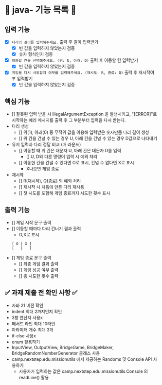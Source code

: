# 📝 java- 기능 목록 📝

## 입력 기능

- [x] `다리의 길이를 입력해주세요.` 출력 후 길이 입력받기
    - [x] 빈 값을 입력하지 않았는지 검증
    - [x] 숫자 형식인지 검증
- [x] `이동할 칸을 선택해주세요. (위: U, 아래: D)` 출력 후 이동할 칸 입력받기
    - [x] 빈 값을 입력하지 않았는지 검증
- [x] `게임을 다시 시도할지 여부를 입력해주세요. (재시도: R, 종료: Q)` 출력 후 재시작여부 입력받기
    - [x] 빈 값을 입력하지 않았는지 검증

## 핵심 기능

- [] 잘못된 입력 받을 시 IllegalArgumentException 을 발생시키고,
  "[ERROR]"로 시작하는 에러 메시지를 출력 후 그 부분부터 입력을 다시 받는다.
- 다리 생성
    - [] 위(1), 아래(0) 중 무작위 값을 이용해 입력받은 숫자만큼 다리 길이 생성
    - [] 위 칸을 건널 수 있는 경우 U, 아래 칸을 건널 수 있는 경우 D값으로 나타내기
- 유저 입력과 다리 정답 비교 (매 라운드)
    - [] 이동할 때 위 칸은 대문자 U, 아래 칸은 대문자 D를 입력
        - [] U, D외 다른 명령어 입력 시 예외 처리
    - [] 이동한 칸을 건널 수 있다면 O로 표시, 건널 수 없다면 X로 표시
        - X나오면 게임 종료
- 재시작
    - [] R(재시작), Q(종료) 외 예외 처리
    - [] 재시작 시 처음에 만든 다리 재사용
    - [] 첫 시도를 포함해 게임 종료까지 시도한 횟수 표시

## 출력 기능

- [] 게임 시작 문구 출력
- [] 이동할 때마다 다리 건너기 결과 출력
    - O,X로 표시
  ```
  [ O | X ]
  [   |   ]
  ```
- [] 게임 종료 문구 출력
    - [] 최종 게임 결과 출력
    - [] 게임 성공 여부 출력
    - [] 총 시도한 횟수 출력

## ✅ 과제 제출 전 확인 사항 ✅

- 자바 21 버전 확인
- indent 최대 2까지인지 확인
- 3항 연산자 사용x
- 메서드 라인 최대 10라인
- 파라미터 개수 최대 3개
- if-else 사용x
- enum 활용하기
- InputView, OutputView, BridgeGame, BridgeMaker, BridgeRandomNumberGenerator 클래스 사용
- camp.nextstep.edu.missionutils 에서 제공하는 Randoms 및 Console API 사용하기
    - 사용자가 입력하는 값은 camp.nextstep.edu.missionutils.Console 의 readLine() 활용
